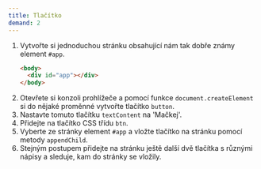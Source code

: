 ```yaml
---
title: Tlačítko
demand: 2
---
```


1. Vytvořte si jednoduchou stránku obsahující nám tak dobře známy element `#app`.
   ```html
   <body>
     <div id="app"></div>
   </body>
   ```
1. Otevřete si konzoli prohlížeče a pomocí funkce `document.createElement` si do nějaké proměnné vytvořte tlačítko `button`.
1. Nastavte tomuto tlačítku `textContent` na 'Mačkej'.
1. Přidejte na tlačítko CSS třídu `btn`.
1. Vyberte ze stránky element `#app` a vložte tlačítko na stránku pomocí metody `appendChild`.
1. Stejným postupem přidejte na stránku ještě další dvě tlačítka s různými nápisy a sleduje, kam do stránky se vložily.
